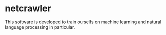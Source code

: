 # netcrawler

This software is developed to train ourselfs on machine learning and natural language processing in particular.
